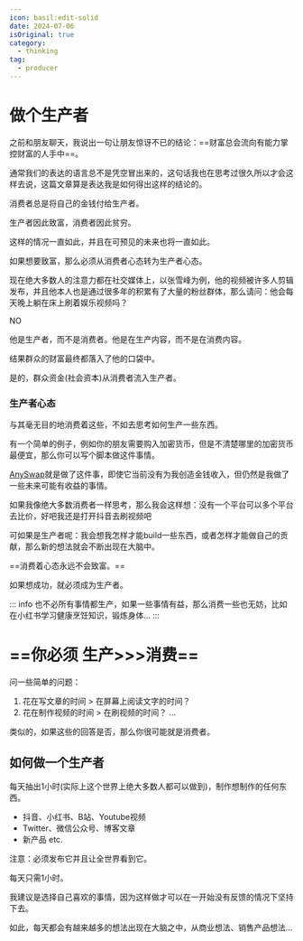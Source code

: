 ```yaml
---
icon: basil:edit-solid
date: 2024-07-06
isOriginal: true
category:
  - thinking
tag:
  - producer
---
```


# 做个生产者

之前和朋友聊天，我说出一句让朋友惊讶不已的结论：==财富总会流向有能力掌控财富的人手中==。

通常我们的表达的语言总不是凭空冒出来的，这句话我也在思考过很久所以才会这样去说，这篇文章算是表达我是如何得出这样的结论的。

<!-- more -->

消费者总是将自己的金钱付给生产者。

生产者因此致富，消费者因此贫穷。

这样的情况一直如此，并且在可预见的未来也将一直如此。

如果想要致富，那么必须从消费者心态转为生产者心态。

现在绝大多数人的注意力都在社交媒体上，以张雪峰为例，他的视频被许多人剪辑发布，并且他本人也是通过很多年的积累有了大量的粉丝群体，那么请问：他会每天晚上躺在床上刷着娱乐视频吗？

NO

他是生产者，而不是消费者。他是在生产内容，而不是在消费内容。

结果群众的财富最终都落入了他的口袋中。

是的，群众资金(社会资本)从消费者流入生产者。

### 生产者心态

与其毫无目的地消费着这些，不如去思考如何生产一些东西。

有一个简单的例子，例如你的朋友需要购入加密货币，但是不清楚哪里的加密货币最便宜，那么你可以写个脚本做这件事情。

[AnySwap](https://anyswap.betxin.one)就是做了这件事，即使它当前没有为我创造金钱收入，但仍然是我做了一些未来可能有收益的事情。

如果我像绝大多数消费者一样思考，那么我会这样想：没有一个平台可以多个平台去比价，好吧我还是打开抖音去刷视频吧

可如果是生产者呢：我会想我怎样才能build一些东西，或者怎样才能做自己的贡献，那么新的想法就会不断出现在大脑中。

==消费着心态永远不会致富。==

如果想成功，就必须成为生产者。

::: info
也不必所有事情都生产，如果一些事情有益，那么消费一些也无妨，比如在小红书学习健康烹饪知识，锻炼身体...
:::

# ==你必须 生产>>>消费==

问一些简单的问题：

1. 花在写文章的时间 > 在屏幕上阅读文字的时间？
2. 花在制作视频的时间 > 在刷视频的时间？
...

类似的，如果这些的回答是否，那么你很可能就是消费者。

## 如何做一个生产者

每天抽出1小时(实际上这个世界上绝大多数人都可以做到)，制作想制作的任何东西。

- 抖音、小红书、B站、Youtube视频
- Twitter、微信公众号、博客文章
- 新产品
etc.

注意：必须发布它并且让全世界看到它。

每天只需1小时。

我建议是选择自己喜欢的事情，因为这样做才可以在一开始没有反馈的情况下坚持下去。

如此，每天都会有越来越多的想法出现在大脑之中，从商业想法、销售产品想法...
